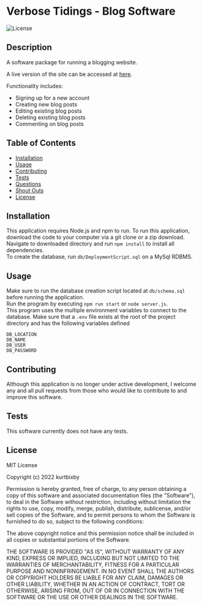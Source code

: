 # Verbose Tidings - Blog Software

![License](https://img.shields.io/badge/License-MIT-blue.svg)

## Description

A software package for running a blogging website.

A live version of the site can be accessed at [here](https://verbose-tidings.herokuapp.com/).

Functionality includes:
* Signing up for a new account
* Creating new blog posts
* Editing existing blog posts
* Deleting existing blog posts
* Commenting on blog posts

## Table of Contents

- [Installation](#installation)
- [Usage](#usage)
- [Contributing](#contributing)
- [Tests](#tests)
- [Questions](#questions)
- [Shout Outs](#shout-outs)
- [License](#license)

## Installation

This application requires Node.js and npm to run. To run this application, download the code to your computer via a git clone or a zip download.  
Navigate to downloaded directory and run ```npm install``` to install all dependencies.  
To create the database, run ```db/DeploymentScript.sql``` on a MySql RDBMS.  

## Usage

Make sure to run the database creation script located at ```db/schema.sql``` before running the application.  
Run the program by executing ```npm run start``` or ```node server.js```.  
This program uses the multiple environment variables to connect to the database. Make sure that a ```.env``` file exists at the root of the project directory and has the following variables defined  
```
DB_LOCATION  
DB_NAME  
DB_USER  
DB_PASSWORD
```

## Contributing

Although this application is no longer under active development, I welcome any and all pull requests from those who would like to contribute to and improve this software.

## Tests

This software currently does not have any tests.

## License

MIT License

Copyright (c) 2022 kurtbixby

Permission is hereby granted, free of charge, to any person obtaining a copy
of this software and associated documentation files (the "Software"), to deal
in the Software without restriction, including without limitation the rights
to use, copy, modify, merge, publish, distribute, sublicense, and/or sell
copies of the Software, and to permit persons to whom the Software is
furnished to do so, subject to the following conditions:

The above copyright notice and this permission notice shall be included in all
copies or substantial portions of the Software.

THE SOFTWARE IS PROVIDED "AS IS", WITHOUT WARRANTY OF ANY KIND, EXPRESS OR
IMPLIED, INCLUDING BUT NOT LIMITED TO THE WARRANTIES OF MERCHANTABILITY,
FITNESS FOR A PARTICULAR PURPOSE AND NONINFRINGEMENT. IN NO EVENT SHALL THE
AUTHORS OR COPYRIGHT HOLDERS BE LIABLE FOR ANY CLAIM, DAMAGES OR OTHER
LIABILITY, WHETHER IN AN ACTION OF CONTRACT, TORT OR OTHERWISE, ARISING FROM,
OUT OF OR IN CONNECTION WITH THE SOFTWARE OR THE USE OR OTHER DEALINGS IN THE
SOFTWARE.
